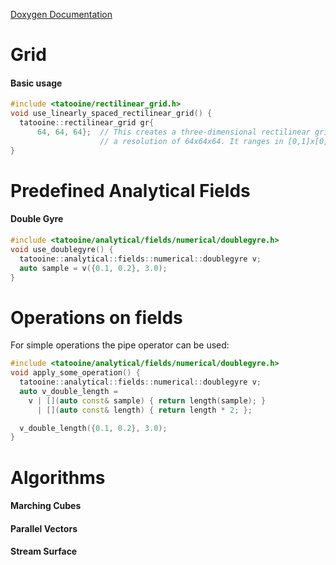 [Doxygen Documentation](https://pages.vc.cs.ovgu.de/tatooine/index.html)

# Grid
#### Basic usage
``` c++
#include <tatooine/rectilinear_grid.h>
void use_linearly_spaced_rectilinear_grid() {
  tatooine::rectilinear_grid gr{
      64, 64, 64};  // This creates a three-dimensional rectilinear grid with
                    // a resolution of 64x64x64. It ranges in [0,1]x[0,1]x[0,1]
}
```

# Predefined Analytical Fields
#### Double Gyre
``` c++
#include <tatooine/analytical/fields/numerical/doublegyre.h>
void use_doublegyre() {
  tatooine::analytical::fields::numerical::doublegyre v;
  auto sample = v({0.1, 0.2}, 3.0);
}
```

# Operations on fields
For simple operations the pipe operator can be used:
``` c++
#include <tatooine/analytical/fields/numerical/doublegyre.h>
void apply_some_operation() {
  tatooine::analytical::fields::numerical::doublegyre v;
  auto v_double_length = 
    v | [](auto const& sample) { return length(sample); }
      | [](auto const& length) { return length * 2; };

  v_double_length({0.1, 0.2}, 3.0);
}
```

# Algorithms
#### Marching Cubes
#### Parallel Vectors
#### Stream Surface
